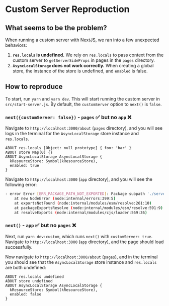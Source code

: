 # Custom Server Reproduction

## What seems to be the problem?

When running a custom server with NextJS, we ran into a few unexpected behaviors:

1. **`res.locals` is undefined.** We rely on `res.locals` to pass context from the custom server to `getServerSideProps` in pages in the `pages` directory.
2. **`AsyncLocalStorage` does not work correctly.** When creating a global store, the instance of the store is undefined, and `enabled` is false.

## How to reproduce

To start, run `yarn` and `yarn dev`. This will start running the custom server in `src/start-server.js`. By default, the `customServer` option to `next()` is `false`.

### `next({customServer: false})` - `pages` :white_check_mark: but no `app` :x:

Navigate to `http://localhost:3000/about` (`pages` directory), and you will see logs in the terminal for the `AsyncLocalStorage` store instance and `res.locals`.

```
ABOUT res.locals [Object: null prototype] { foo: 'bar' }
ABOUT store Map(0) {}
ABOUT AsyncLocalStorage AsyncLocalStorage {
  kResourceStore: Symbol(kResourceStore),
  enabled: true
}
```

Navigate to `http://localhost:3000` (`app` directory), and you will see the following error:

```bash
- error Error [ERR_PACKAGE_PATH_NOT_EXPORTED]: Package subpath './server.edge' is not defined by "exports" in /Users/joe/PROJECTS/next-custom-server-repro/node_modules/react-dom/package.json
    at new NodeError (node:internal/errors:399:5)
    at exportsNotFound (node:internal/modules/esm/resolve:261:10)
    at packageExportsResolve (node:internal/modules/esm/resolve:591:9)
    at resolveExports (node:internal/modules/cjs/loader:569:36)
```

### `next()` - `app` :white_check_mark: but no `pages` :x:

Next, run `yarn dev:custom`, which runs `next()` with `customServer: true`. Navigate to `http://localhost:3000` (`app` directory), and the page should load successfully.

Now navigate to `http://localhost:3000/about` (`pages`), and in the terminal you should see that the `AsyncLocalStorage` store instance and `res.locals` are both undefined:

```
ABOUT res.locals undefined
ABOUT store undefined
ABOUT AsyncLocalStorage AsyncLocalStorage {
  kResourceStore: Symbol(kResourceStore),
  enabled: false
}
```
